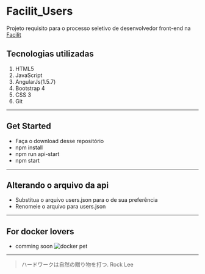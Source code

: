 # Facilit_Users
Projeto requisito para o processo seletivo de desenvolvedor front-end na [Facilit](http://facilit.com.br/)


## Tecnologias utilizadas

1. HTML5
2. JavaScript
3. AngularJs(1.5.7)
4. Bootstrap 4
5. CSS 3
6. Git

---

## Get Started

* Faça o download desse repositório
* npm install
* npm run api-start
* npm start

---

## Alterando o arquivo da api

* Substitua o arquivo users.json para o de sua preferência
* Renomeie o arquivo para users.json

---

## For docker lovers

* comming soon ![docker pet](https://s3.amazonaws.com/media-p.slid.es/uploads/541215/images/3735869/moby.gif)

---


> ハードワークは自然の贈り物を打つ.
> Rock Lee